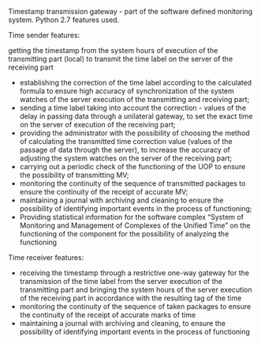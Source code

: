 Timestamp transmission gateway - part of the software defined monitoring system. Python 2.7 features used.

Time sender features:
 
 getting the timestamp from the system hours of execution of the transmitting part (local) to transmit the time label on the server of the receiving part
- establishing the correction of the time label according to the calculated formula to ensure high accuracy of synchronization of the system watches of the server execution of the transmitting and receiving part;
- sending a time label taking into account the correction - values of the delay in passing data through a unilateral gateway, to set the exact time on the server of execution of the receiving part;
- providing the administrator with the possibility of choosing the method of calculating the transmitted time correction value (values of the passage of data through the server), to increase the accuracy of adjusting the system watches on the server of the receiving part;
- carrying out a periodic check of the functioning of the UOP to ensure the possibility of transmitting MV;
- monitoring the continuity of the sequence of transmitted packages to ensure the continuity of the receipt of accurate MV;
- maintaining a journal with archiving and cleaning to ensure the possibility of identifying important events in the process of functioning;
- Providing statistical information for the software complex “System of Monitoring and Management of Complexes of the Unified Time” on the functioning of the component for the possibility of analyzing the functioning


Time receiver features:

- receiving the timestamp through a restrictive one-way gateway for the transmission of the time label from the server execution of the transmitting part and bringing the system hours of the server execution of the receiving part in accordance with the resulting tag of the time
- monitoring the continuity of the sequence of taken packages to ensure the continuity of the receipt of accurate marks of time
- maintaining a journal with archiving and cleaning, to ensure the possibility of identifying important events in the process of functioning
